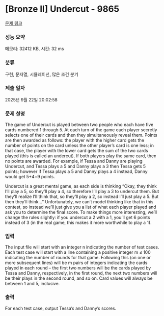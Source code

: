 # [Bronze II] Undercut - 9865 

[문제 링크](https://www.acmicpc.net/problem/9865) 

### 성능 요약

메모리: 32412 KB, 시간: 32 ms

### 분류

구현, 문자열, 시뮬레이션, 많은 조건 분기

### 제출 일자

2025년 9월 22일 20:02:58

### 문제 설명

<p>The game of Undercut is played between two people who each have five cards numbered 1 through 5. At each turn of the game each player secretly selects one of their cards and then they simultaneously reveal them. Points are then awarded as follows: the player with the higher card gets the number of points on the card unless the other player’s card is one less; in that case, the player with the lower card gets the sum of the two cards played (this is called an undercut). If both players play the same card, then no points are awarded. For example, if Tessa and Danny are playing Undercut, and Tessa plays a 5 and Danny plays a 3 then Tessa gets 5 points; however if Tessa plays a 5 and Danny plays a 4 instead, Danny would get 5+4=9 points.</p>

<p>Undercut is a great mental game, as each side is thinking “Okay, they think I’ll play a 5, so they’ll play a 4, so therefore I’ll play a 3 to undercut them. But they’ll realize I’ll think that, so they’ll play a 2, so instead I’ll just play a 5. But then they’ll think...” Unfortunately, we can’t model thinking like that in this contest, so instead we’ll just give you a list of what each player played and ask you to determine the final score. To make things more interesting, we’ll change the rules slightly: if you undercut a 2 with a 1, you’ll get 6 points instead of 3 (in the real game, this makes it more worthwhile to play a 1).</p>

### 입력 

 <p>The input file will start with an integer n indicating the number of test cases. Each test case will start with a line containing a positive integer m ≤ 100 indicating the number of rounds for that game. Following this (on one or more subsequent lines) will be m pairs of integers indicating the cards played in each round – the first two numbers will be the cards played by Tessa and Danny, respectively, in the first round, the next two numbers will be their plays in the second round, and so on. Card values will always be between 1 and 5, inclusive.</p>

### 출력 

 <p>For each test case, output Tessa’s and Danny’s scores.</p>


